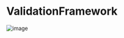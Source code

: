 # ValidationFramework
![image](https://github.com/user-attachments/assets/60b12de5-4d51-4cb4-87ad-0e80d259cfea)
